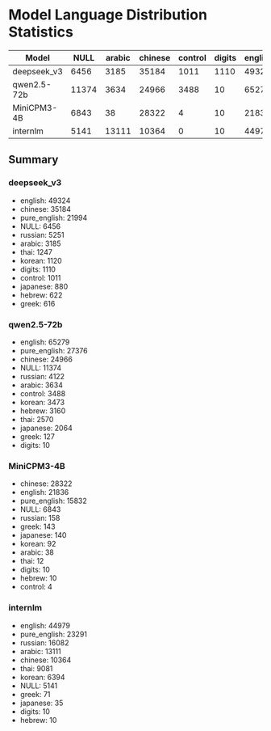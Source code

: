 # Model Language Distribution Statistics

| Model | NULL | arabic | chinese | control | digits | english | greek | hebrew | japanese | korean | pure_english | russian | thai | Total |
|-------|---|---|---|---|---|---|---|---|---|---|---|---|---|---|
| deepseek_v3 | 6456 | 3185 | 35184 | 1011 | 1110 | 49324 | 616 | 622 | 880 | 1120 | 21994 | 5251 | 1247 | 128000 |
| qwen2.5-72b | 11374 | 3634 | 24966 | 3488 | 10 | 65279 | 127 | 3160 | 2064 | 3473 | 27376 | 4122 | 2570 | 151643 |
| MiniCPM3-4B | 6843 | 38 | 28322 | 4 | 10 | 21836 | 143 | 10 | 140 | 92 | 15832 | 158 | 12 | 73440 |
| internlm | 5141 | 13111 | 10364 | 0 | 10 | 44979 | 71 | 10 | 35 | 6394 | 23291 | 16082 | 9081 | 128569 |

## Summary

### deepseek_v3

- english: 49324
- chinese: 35184
- pure_english: 21994
- NULL: 6456
- russian: 5251
- arabic: 3185
- thai: 1247
- korean: 1120
- digits: 1110
- control: 1011
- japanese: 880
- hebrew: 622
- greek: 616

### qwen2.5-72b

- english: 65279
- pure_english: 27376
- chinese: 24966
- NULL: 11374
- russian: 4122
- arabic: 3634
- control: 3488
- korean: 3473
- hebrew: 3160
- thai: 2570
- japanese: 2064
- greek: 127
- digits: 10

### MiniCPM3-4B

- chinese: 28322
- english: 21836
- pure_english: 15832
- NULL: 6843
- russian: 158
- greek: 143
- japanese: 140
- korean: 92
- arabic: 38
- thai: 12
- digits: 10
- hebrew: 10
- control: 4

### internlm

- english: 44979
- pure_english: 23291
- russian: 16082
- arabic: 13111
- chinese: 10364
- thai: 9081
- korean: 6394
- NULL: 5141
- greek: 71
- japanese: 35
- digits: 10
- hebrew: 10

